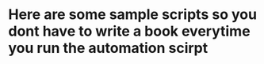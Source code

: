 # Here are some sample scripts so you dont have to write a book everytime you run the automation scirpt
